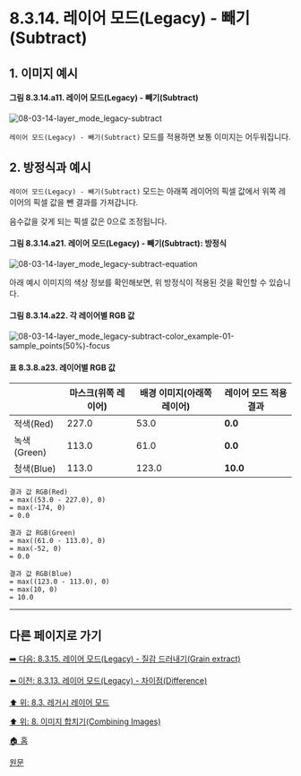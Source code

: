 # 8.3.14. 레이어 모드(Legacy) - 빼기(Subtract)

## 1. 이미지 예시

#### 그림 8.3.14.a11. 레이어 모드(Legacy) - 빼기(Subtract)
![08-03-14-layer_mode_legacy-subtract](https://github.com/wonder13662/gimp/assets/15767104/3c43c065-12e8-4463-8795-c19850b58526)

`레이어 모드(Legacy) - 빼기(Subtract)` 모드를 적용하면 보통 이미지는 어두워집니다.

## 2. 방정식과 예시
`레이어 모드(Legacy) - 빼기(Subtract)` 모드는 아래쪽 레이어의 픽셀 값에서 위쪽 레이어의 픽셀 값을 뺀 결과를 가져갑니다.

음수값을 갖게 되는 픽셀 값은 0으로 조정됩니다.

#### 그림 8.3.14.a21. 레이어 모드(Legacy) - 빼기(Subtract): 방정식
![08-03-14-layer_mode_legacy-subtract-equation](https://github.com/wonder13662/gimp/assets/15767104/7f6194a4-5dc6-407b-bf60-23c149db26ef)

아래 예시 이미지의 색상 정보를 확인해보면, 위 방정식이 적용된 것을 확인할 수 있습니다.

#### 그림 8.3.14.a22. 각 레이어별 RGB 값
![08-03-14-layer_mode_legacy-subtract-color_example-01-sample_points(50%)-focus](https://github.com/wonder13662/gimp/assets/15767104/2d178b48-af6b-4c7d-9e56-03d1e4ef6df0)

#### 표 8.3.8.a23. 레이어별 RGB 값

||마스크(위쪽 레이어)|배경 이미지(아래쪽 레이어)|레이어 모드 적용 결과|
|---|---|---|---|
|적색(Red)|227.0|53.0|**0.0**|
|녹색(Green)|113.0|61.0|**0.0**|
|청색(Blue)|113.0|123.0|**10.0**|

```
결과 값 RGB(Red)
= max((53.0 - 227.0), 0)
= max(-174, 0)
= 0.0

결과 값 RGB(Green)
= max((61.0 - 113.0), 0)
= max(-52, 0)
= 0.0

결과 값 RGB(Blue)
= max((123.0 - 113.0), 0)
= max(10, 0)
= 10.0
```

***

## 다른 페이지로 가기
[➡️ 다음: 8.3.15. 레이어 모드(Legacy) - 질감 드러내기(Grain extract)](./08-03-15-inversion_layer_mode-grain_extract.md)

[⬅️ 이전: 8.3.13. 레이어 모드(Legacy) - 차이점(Difference)](./08-03-13-inversion_layer_mode-difference.md)

[⬆️ 위: 8.3. 레거시 레이어 모드](./08-03-00-legacy-layer-modes.md)

[⬆️ 위: 8. 이미지 합치기(Combining Images)](./08-00-combining-images.md)

[🏠 홈](./00-home.md)

[원문](https://docs.gimp.org/2.10/ko/gimp-concepts-layer-modes-legacy.html)